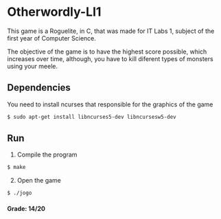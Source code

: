 # Otherwordly-LI1

This game is a Roguelite, in C, that was made for IT Labs 1, subject of the first year of Computer Science.

The objective of the game is to have the highest score possible, which increases over time, although, you have to kill diferent types of monsters using your meele. 

## Dependencies

You need to install ncurses that responsible for the graphics of the game

```bash
$ sudo apt-get install libncurses5-dev libncursesw5-dev
```

## Run

1. Compile the program
```bash
$ make
```

2. Open the game
```bash
$ ./jogo
```

<h4>Grade: 14/20  </h4>
